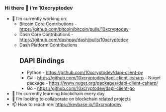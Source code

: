 ### Hi there 👋 i'm 10xcryptodev

- 🔭 I’m currently working on:
  - Bitcoin Core Contributions - https://github.com/bitcoin/bitcoin/pulls/10xcryptodev
  - Dash Core Contributions - https://github.com/dashpay/dash/pulls/10xcryptodev
  - Dash Platform Contributions
    ## DAPI Bindings
    - Python - https://github.com/10xcryptodev/dapi-client-py
    - C# - https://github.com/10xcryptodev/dapi-client-csharp - Nuget package - https://www.nuget.org/packages/dapi-client-csharp/
    - Go - https://github.com/10xcryptodev/dapi-client-go
- 🌱 I’m currently learning blockchain every day 
- 👯 I’m looking to collaborate on blockchain related projects
- 📫 How to reach me: https://keybase.io/10xcryptodev
